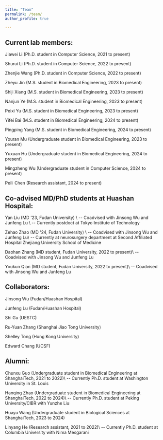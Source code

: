```yaml
---
title: "Team"
permalink: /team/
author_profile: true

---
```


## Current lab members: ##
Jiawei Li (Ph.D. student in Computer Science, 2021 to present)

Shurui Li (Ph.D. student in Computer Science, 2022 to present)

Zhenjie Wang (Ph.D. student in Computer Science, 2022 to present)

Zheyu Jin (M.S. student in Biomedical Engineering, 2023 to present)

Shiji Xiang (M.S. student in Biomedical Engineering, 2023 to present)

Nanjun Ye (M.S. student in Biomedical Engineering, 2023 to present)

Peixi Yu (M.S. student in Biomedical Engineering, 2023 to present)

Yifei Bai (M.S. student in Biomedical Engineering, 2024 to present)

Pingping Yang (M.S. student in Biomedical Engineering, 2024 to present)

Youran Mu (Undergraduate student in Biomedical Engineering, 2023 to present)

Yuxuan Hu (Undergraduate student in Biomedical Engineering, 2024 to present)

Mingzheng Wu (Undergraduate student in Computer Science, 2024 to present)

Peili Chen (Research assistant, 2024 to present)


## Co-advised MD/PhD students at Huashan Hospital: ##
Yan Liu (MD '23, Fudan University) \\
  -- Coadvised with Jinsong Wu and Junfeng Lu \\
  -- Currently postdoct at Tokyo Institute of Technology

Zehao Zhao (MD '24, Fudan University) \\
  -- Coadvised with Jinsong Wu and Junfeng Lu\\
  -- Currently at neurosurgery department at Second Affiliated Hospital Zhejiang University School of Medicine 

Daohan Zhang (MD student, Fudan University, 2022 to present)\\
  -- Coadvised with Jinsong Wu and Junfeng Lu

Youkun Qian (MD student, Fudan University, 2022 to present)\\
  -- Coadvised with Jinsong Wu and Junfeng Lu


## Collaborators: ##
Jinsong Wu (Fudan/Huashan Hospital)

Junfeng Lu (Fudan/Huashan Hospital)

Shi Gu (UESTC)

Ru-Yuan Zhang (Shanghai Jiao Tong University)

Shelley Tong (Hong Kong University)

Edward Chang (UCSF)


## Alumni: ##
Chunxu Guo (Undergraduate student in Biomedical Engineering at ShanghaiTech, 2021 to 2022)\\
-- Currently Ph.D. student at Washington University in St. Louis

Hanqing Zhao (Undergraduate student in Biomedical Engineering at ShanghaiTech, 2022 to 2024)\\
-- Currently Ph.D. student at Peking University/CIBR with Yunzhe Liu

Huayu Wang (Undergraduate student in Biological Sciences at ShanghaiTech, 2023 to 2024)

Linyang He (Research assistant, 2021 to 2022)\\
-- Currently Ph.D. student at Columbia University with Nima Mesgarani
